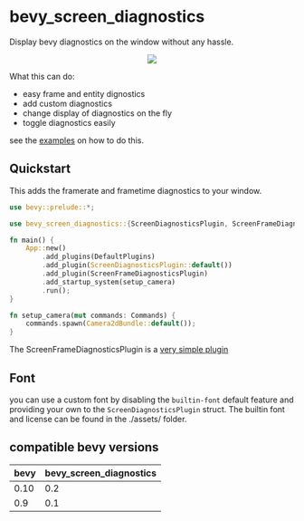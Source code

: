 # bevy_screen_diagnostics

Display bevy diagnostics on the window without any hassle.

<p align="center">
    <img src="https://i.laundmo.com/tENe0/fuxOJOrA74.png/raw">
</p>

What this can do:

- easy frame and entity dignostics
- add custom diagnostics
- change display of diagnostics on the fly
- toggle diagnostics easily

see the [examples](./examples/) on how to do this.

## Quickstart

This adds the framerate and frametime diagnostics to your window.

```rs
use bevy::prelude::*;

use bevy_screen_diagnostics::{ScreenDiagnosticsPlugin, ScreenFrameDiagnosticsPlugin};

fn main() {
    App::new()
        .add_plugins(DefaultPlugins)
        .add_plugin(ScreenDiagnosticsPlugin::default())
        .add_plugin(ScreenFrameDiagnosticsPlugin)
        .add_startup_system(setup_camera)
        .run();
}

fn setup_camera(mut commands: Commands) {
    commands.spawn(Camera2dBundle::default());
}
```

The ScreenFrameDiagnosticsPlugin is a [very simple plugin](./src/extras.rs)

## Font

you can use a custom font by disabling the `builtin-font` default feature and providing your own to the `ScreenDiagnosticsPlugin` struct. The builtin font and license can be found in the ./assets/ folder.

## compatible bevy versions

| bevy | bevy_screen_diagnostics |
| ---- | ----------------------- |
| 0.10 | 0.2                     |
| 0.9  | 0.1                     |
